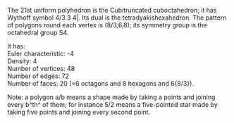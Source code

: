 The 21st uniform polyhedron is the Cubitruncated cuboctahedron; it has
Wythoff symbol 4/3 3 4|. Its dual is the tetradyakishexahedron. The
pattern of polygons round each vertex is (8/3,6,8); its symmetry group
is the octahedral group S4.

It has:\
 Euler characteristic: -4\
 Density: 4\
 Number of vertices: 48\
 Number of edges: 72\
 Number of faces: 20 (=6 octagons and 8 hexagons and 6{8/3}).

Note: a polygon a/b means a shape made by taking a points and joining
every b^th^ of them; for instance 5/2 means a five-pointed star made by
taking five points and joining every second point.
